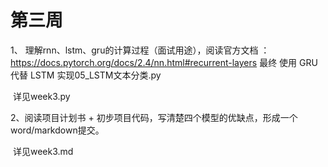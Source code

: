 # 第三周
1、 理解rnn、lstm、gru的计算过程（面试用途），阅读官方文档 ：https://docs.pytorch.org/docs/2.4/nn.html#recurrent-layers 
最终 使用 GRU 代替 LSTM 实现05_LSTM文本分类.py

​		详见week3.py

2、阅读项目计划书  + 初步项目代码，写清楚四个模型的优缺点，形成一个word/markdown提交。

​		详见week3.md
